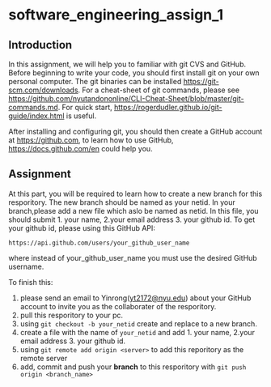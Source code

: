 # software_engineering_assign_1

## Introduction
In this assignment, we will help you to familiar with git CVS and GitHub. Before beginning to write your code, you should first install git on your own personal computer. The git binaries can be installed https://git-scm.com/downloads. For a cheat-sheet of git commands, please see https://github.com/nyutandononline/CLI-Cheat-Sheet/blob/master/git-commands.md. For quick start, https://rogerdudler.github.io/git-guide/index.html is useful.

After installing and configuring git, you should then create a GitHub account at https://github.com, to learn how to use GitHub, https://docs.github.com/en could help you.

## Assignment
At this part, you will be required to learn how to create a new branch for this resporitory. The new branch should be named as your netid. In your branch,please add a new file which aslo be named as netid. In this file, you should submit 1. your name, 2.your email address 3. your github id.
To get your github id, please using this GitHub API:
```
https://api.github.com/users/your_github_user_name
```
where instead of your_github_user_name you must use the desired GitHub username.

To finish this: 
1) please send an email to Yinrong(yt2172@nyu.edu) about your GitHub account to invite you as the collaborater of the resporitory.
2) pull this resporitory to your pc.
3) using `git checkout -b your_netid` create and replace to a new branch.
4) create a file with the name of `your_netid` and add 1. your name, 2.your email address 3. your github id.
5) using `git remote add origin <server>` to add this reporitory as the remote server
6) add, commit and push your **branch** to this resporitory with `git push origin <branch_name>`

